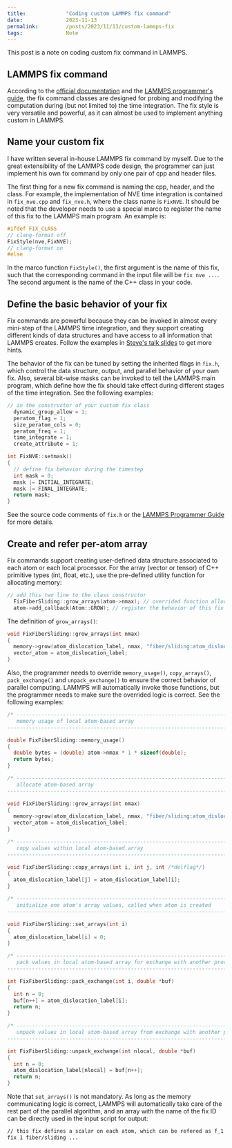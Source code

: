 ```yaml
---
title:             "Coding custom LAMMPS fix command"
date:              2023-11-13
permalink:         /posts/2023/11/13/custom-lammps-fix
tags:              Note
---
```


This post is a note on coding custom fix command in LAMMPS.

## LAMMPS fix command

According to the [official documentation](https://docs.lammps.org/Manual.html) and the [LAMMPS programmer's guide](https://docs.lammps.org/Developer.html), the fix command classes are designed for probing and modifying the computation during (but not limited to) the time integration. The fix style is very versatile and powerful, as it can almost be used to implement anything custom in LAMMPS.

## Name your custom fix

I have written several in-house LAMMPS fix command by myself. Due to the great extensibility of the LAMMPS code design, the programmer can just implement his own fix command by only one pair of cpp and header files. 

The first thing for a new fix command is naming the cpp, header, and the class. For example, the implementation of NVE time integration is contained in `fix_nve.cpp` and `fix_nve.h`, where the class name is `FixNVE`. It should be noted that the developer needs to use a special marco to register the name of this fix to the LAMMPS main program. An example is:

```cpp
#ifdef FIX_CLASS
// clang-format off
FixStyle(nve,FixNVE);
// clang-format on
#else
```

In the marco function `FixStyle()`, the first argument is the name of this fix, such that the corresponding command in the input file will be `fix nve ...`. The second argument is the name of the C++ class in your code.

## Define the basic behavior of your fix

Fix commands are powerful because they can be invoked in almost every mini-step of the LAMMPS time integration, and they support creating different kinds of data structures and have access to all information that LAMMPS creates. Follow the examples in [Steve's talk slides](https://www.lammps.org/tutorials/italy14/italy_modify_Mar14.pdf) to get more hints.

The behavior of the fix can be tuned by setting the inherited flags in `fix.h`, which control the data structure, output, and parallel behavior of your own fix. Also, several bit-wise masks can be invoked to tell the LAMMPS main program, which define how the fix should take effect during different stages of the time integration. See the following examples:


```cpp
// in the constructor of your custom fix class
  dynamic_group_allow = 1;
  peratom_flag = 1;
  size_peratom_cols = 0;
  peratom_freq = 1;
  time_integrate = 1;
  create_attribute = 1;
```


```cpp
int FixNVE::setmask()
{
  // define fix behavior during the timestep
  int mask = 0;
  mask |= INITIAL_INTEGRATE;
  mask |= FINAL_INTEGRATE;
  return mask;
}
```

See the source code comments of `fix.h` or the [LAMMPS Programmer Guide](https://docs.lammps.org/Developer.html) for more details.

## Create and refer per-atom array

Fix commands support creating user-defined data structure associated to each atom or each local processor. For the array (vector or tensor) of C++ primitive types (int, float, etc.), use the pre-defined utility function for allocating memory:

```cpp
// add this two line to the class constructor
  FixFiberSliding::grow_arrays(atom->nmax); // overrided function allocating per-atom array
  atom->add_callback(Atom::GROW); // register the behavior of this fix to the atom class
```

The definition of `grow_arrays()`:

```cpp
void FixFiberSliding::grow_arrays(int nmax)
{
  memory->grow(atom_dislocation_label, nmax, "fiber/sliding:atom_dislocation_label");
  vector_atom = atom_dislocation_label;
}
```

Also, the programmer needs to override `memory_usage()`, `copy_arrays()`, `pack_exchange()` and `unpack_exchange()` to ensure the correct behavior of parallel computing. LAMMPS will automatically invoke those functions, but the programmer needs to make sure the overrided logic is correct. See the following examples:

```cpp
/* ----------------------------------------------------------------------
   memory usage of local atom-based array
------------------------------------------------------------------------- */

double FixFiberSliding::memory_usage()
{
  double bytes = (double) atom->nmax * 1 * sizeof(double);
  return bytes;
}

/* ----------------------------------------------------------------------
   allocate atom-based array
------------------------------------------------------------------------- */

void FixFiberSliding::grow_arrays(int nmax)
{
  memory->grow(atom_dislocation_label, nmax, "fiber/sliding:atom_dislocation_label");
  vector_atom = atom_dislocation_label;
}

/* ----------------------------------------------------------------------
   copy values within local atom-based array
------------------------------------------------------------------------- */

void FixFiberSliding::copy_arrays(int i, int j, int /*delflag*/)
{
  atom_dislocation_label[j] = atom_dislocation_label[i];
}

/* ----------------------------------------------------------------------
   initialize one atom's array values, called when atom is created
------------------------------------------------------------------------- */

void FixFiberSliding::set_arrays(int i)
{
  atom_dislocation_label[i] = 0;
}

/* ----------------------------------------------------------------------
   pack values in local atom-based array for exchange with another proc
------------------------------------------------------------------------- */

int FixFiberSliding::pack_exchange(int i, double *buf)
{
  int n = 0;
  buf[n++] = atom_dislocation_label[i];
  return n;
}

/* ----------------------------------------------------------------------
   unpack values in local atom-based array from exchange with another proc
------------------------------------------------------------------------- */

int FixFiberSliding::unpack_exchange(int nlocal, double *buf)
{
  int n = 0;
  atom_dislocation_label[nlocal] = buf[n++];
  return n;
}
```

Note that ```set_arrays()``` is not mandatory. As long as the memory communicating logic is correct, LAMMPS will automatically take care of the rest part of the parallel algorithm, and an array with the name of the fix ID can be directly used in the input script for output:

```bash
// this fix defines a scalar on each atom, which can be refered as f_1
fix 1 fiber/sliding ...
```